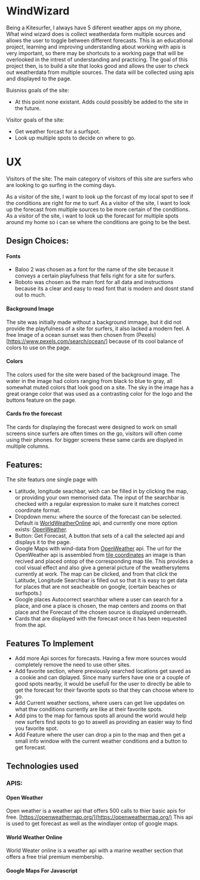 # WindWizard

Being a Kitesurfer, I always have 5 diferent weather apps on my phone, What wind wizard does is collect weatherdata form multiple sources and allows the user to toggle between different forecasts.
This is an educational project, learning and improving understanding about working with apis is very important,
so there may be shortcuts to a working page that will be overlooked in the intrest of understanding and practicing.
The goal of this project then, is to build a site that looks good and allows the user to check out weatherdata from multiple sources.
The data will be collected using apis and displayed to the page.

Buisniss goals of the site:
- At this point none existant. Adds could possibly be added to the site in the future.

Visitor goals of the site:
- Get weather forcast for a surfspot.
- Look up multiple spots to decide on where to go.

# UX
Visitors of the site:
The main category of visitors of this site are surfers who are looking to go surfing in the coming days.

As a visitor of the site, I want to look up the forcast of my local spot to see if the conditions are right for me to surf.
As a visitor of the site, I want to look up the forecast from multiple sources to be more certain of the conditions.
As a visitor of the site, i want to look up the forecast for multiple spots around my home so i can se where the conditions are going to be the best.

## Design Choices:

#### Fonts
- Baloo 2 was chosen as a font for the name of the site because it conveys a certain playfulness that fells right for a site for surfers.
- Roboto was chosen as the main font for all data and instructions because its a clear and easy to read font that is modern and dosnt stand out to much.

#### Background Image
The site was initially made without a background immage, but it did not provide the playfulness of a site for surfers, it also lacked a modern feel.
A free Image of a ocean sunset was then chosen from (Pexels)[https://www.pexels.com/search/ocean/] because of its cool balance of colors to use on the page.

#### Colors
The colors used for the site were based of the background image. The water in the image had  colors ranging from black to blue to gray, all somewhat muted colors that look good on a site. The sky in the image has a great orange color that was used as a contrasting color for the logo and the buttons feature on the page.

#### Cards fro the forecast
The cards for displaying the forecast were designed to work on small screens since surfers are often times on the go, visitors will often come using their phones.
for bigger screens these same cards are displyed in multiple columns.


## Features:
The site featurs one single page with
- Latitude, longitude seachbar, wich can be filled in by clicking the map, or providing your own memorised data. The input of the searchbar is checked with a regular expression to make sure it matches correct coordinate format.
- Dropdown menu: where the source of the forecast can be selected. Default is [WorldWeatherOnline](https://www.worldweatheronline.com/) api, and currently one more option exists:
[OpenWeather](https://openweathermap.org/).
- Button: Get Forecast, A button that sets of a call the selected api and displays it to the page.
- Google Maps with  wind-data from [OpenWeather](https://openweathermap.org/) api. The url for the OpenWeather api is assembled from [tile coordinates](https://developers.google.com/maps/documentation/javascript/coordinates) an image is than recived and placed ontop of the corresponding map tile. This provides a cool visual effect and also give a general picture of the weathersytems currently at work. The map can be clicked, and from that click the Latitude, Longitude Searchbar is filled out so that it is easy to get data for places that are not seacheable on google, (certain beaches or surfspots.)
- Google places Autocorrect searchbar where a user can search for a place, and one a place is chosen, the map centers and zooms on that place and the Forecast of the chosen source is displayed underneath.
- Cards that are displayed with the forecast once it has been requested from the api.

## Features To Implement
- Add more Api sorces for forecasts. Having a few more sources would completely remove the need to use other sites.
- Add favorite section, where previously searched locations get saved as a cookie and can diplayed. Since many surfers have one or a couple of good spots nearby, it would be usefull for the user to directly be able to get the forecast for their favorite spots so that they can choose where to go.
- Add Current weather sections, where users can get live uppdates on what thw conditions currently are like at their favorite spots.
- Add pins to the map for famous spots all around the world would help new surfers find spots to go to aswell as providing an easier way to find you favorite spot.
- Add Feature where the user can drop a pin to the map and then get a small info window with the current weather conditions and a button to get forecast.

## Technologies used
### APIS:
#### Open Weather
Open weather is a weather api that offers 500 calls to thier basic apis for free. [https://openweathermap.org/](https://openweathermap.org/) This api is used to get forecast as well as the windlayer ontop of google maps.

#### World Weather Online
World Weater online is a weather api with a marine weather section that offers a free trial premium membership.

#### Google Maps For Javascript

